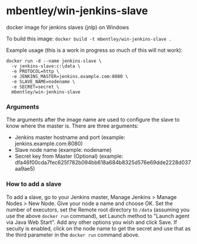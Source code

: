 mbentley/win-jenkins-slave
==========================

docker image for jenkins slaves (jnlp) on Windows

To build this image:
`docker build -t mbentley/win-jenkins-slave .`

Example usage (this is a work in progress so much of this will not work):

```
docker run -d --name jenkins-slave \
  -v jenkins-slave:c:\data \
  -e PROTOCOL=http \
  -e JENKINS_MASTER=jenkins.example.com:8080 \
  -e SLAVE_NAME=nodename \
  -e SECRET=secret \
  mbentley/win-jenkins-slave
```

### Arguments
The arguments after the image name are used to configure the slave to know where the master is.  There are three arguments:
 - Jenkins master hostname and port (example: jenkins.example.com:8080)
 - Slave node name (example: nodename)
 - Secret key from Master (Optional) (example: dfa46f00cda7fec625f782b094bb618a684b8325d576e69dde2228d037aa9ae5)

### How to add a slave
To add a slave, go to your Jenkins master, Manage Jenkins > Manage Nodes > New Node.  Give your node a name and choose OK.  Set the number of executors, set the Remote root directory to `/data` (assuming you use the above `docker run` command), set Launch method to "Launch agent via Java Web Start".  Add any other options you wish and click Save.  If secuity is enabled, click on the node name to get the secret and use that as the third parameter in the `docker run` command above.

